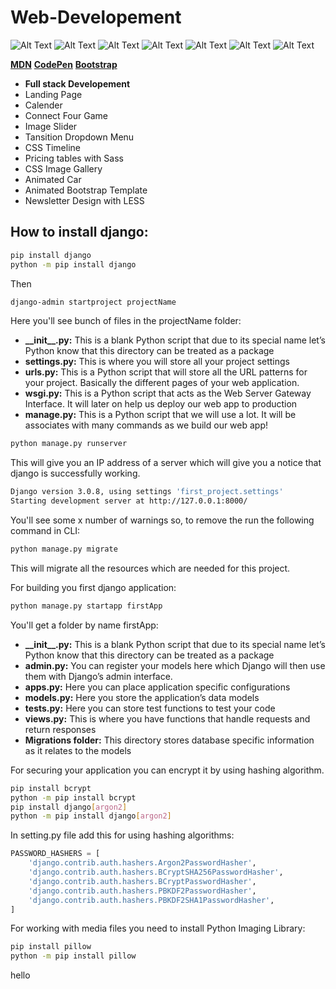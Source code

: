 # Web-Developement
![Alt Text](https://img.shields.io/badge/Python-3.7.4-red)
![Alt Text](https://img.shields.io/badge/django-3.0.8-blue)
![Alt Text](https://img.shields.io/badge/HTML-5-brightgreen)
![Alt Text](https://img.shields.io/badge/CSS-3-red)
![Alt Text](https://img.shields.io/badge/JavaScript-5.1-yellowgreen)
![Alt Text](https://img.shields.io/badge/Bootstap-3-green)
![Alt Text](https://img.shields.io/badge/jQuery-3.5.1-yellow)<br/>

**[MDN](https://developer.mozilla.org/en-US/docs/Web/HTML/Element)** 
**[CodePen](https://codepen.io/)**
**[Bootstrap](https://getbootstrap.com/docs/4.5/components/alerts/)**

* **Full stack Developement**
* Landing Page
* Calender
* Connect Four Game
* Image Slider
* Tansition Dropdown Menu
* CSS Timeline
* Pricing tables with Sass
* CSS Image Gallery
* Animated Car
* Animated Bootstrap Template
* Newsletter Design with LESS

## How to install django:
```bash
pip install django
python -m pip install django
```
Then
```bash
django-admin startproject projectName
```
Here you'll see bunch of files in the projectName folder:
* **\_\_init\_\_.py:** This is a blank Python script that due to its special name let’s Python know that this directory can be treated as a package
* **settings.py:** This is where you will store all your project settings
* **urls.py:** This is a Python script that will store all the URL patterns for your project. Basically the different pages of your web application.
* **wsgi.py:** This is a Python script that acts as the Web Server Gateway Interface. It will later on help us deploy our web app to production
* **manage.py:** This is a Python script that we will use a lot. It will be associates with many commands as we build our web app!


```bash
python manage.py runserver
```

This will give you an IP address of a server which will give you a notice that django is successfully working.
```bash
Django version 3.0.8, using settings 'first_project.settings'
Starting development server at http://127.0.0.1:8000/
```
You'll see some x number of warnings so, to remove the run the following command in CLI:
```bash
python manage.py migrate
```
This will migrate all the resources which are needed for this project.

For building you first django application:
```bash
python manage.py startapp firstApp
```
You'll get a folder by name firstApp:
* **\_\_init__.py:** This is a blank Python script that due to its special name let’s Python know that this directory can be treated as a package
* **admin.py:** You can register your models here which Django will then use them with Django’s admin interface.
* **apps.py:** Here you can place application specific configurations 
* **models.py:** Here you store the application’s data models 
* **tests.py:** Here you can store test functions to test your code
* **views.py:** This is where you have functions that handle requests and return responses
* **Migrations folder:** This directory stores database specific information as it relates to the models

For securing your application you can encrypt it by using hashing algorithm.
```bash
pip install bcrypt
python -m pip install bcrypt
pip install django[argon2]
python -m pip install django[argon2]
```
In setting.py file add this for using hashing algorithms:
```python
PASSWORD_HASHERS = [
    'django.contrib.auth.hashers.Argon2PasswordHasher',
    'django.contrib.auth.hashers.BCryptSHA256PasswordHasher',
    'django.contrib.auth.hashers.BCryptPasswordHasher',
    'django.contrib.auth.hashers.PBKDF2PasswordHasher',
    'django.contrib.auth.hashers.PBKDF2SHA1PasswordHasher',   
]
```
For working with media files you need to install Python Imaging Library:
```bash
pip install pillow
python -m pip install pillow
```
hello
